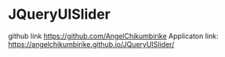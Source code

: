 # JQueryUISlider

github link https://github.com/AngelChikumbirike
Applicaton link:  https://angelchikumbirike.github.io/JQueryUISlider/
